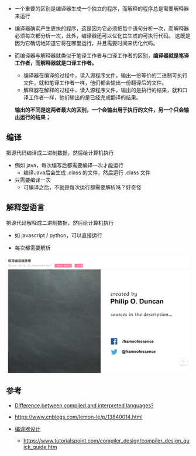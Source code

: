 - 一个重要的区别是编译器生成一个独立的程序，而解释的程序总是需要解释器来运行

- 编译器确实产生更快的程序，这是因为它必须把每个语句分析一次，而解释器必须每次都分析一次，此外，编译器还可以优化其生成的可执行代码。 这既是因为它确切地知道它将在哪里运行，并且需要时间来优化代码。

- 而编译器与解释器就类似于笔译工作者与口译工作者的区别，**编译器就是笔译工作者，而解释器就是口译工作者。**

  - 编译器在编译的过程中，读入源程序文件，输出一份等价的二进制可执行文件，就和笔译工作者一样，他们都会输出一份翻译后的文件。
  - 解释器在解释的过程中，读入源程序文件，输出的是执行的结果，就和口译工作者一样，他们输出的是已经完成翻译的结果。

  **输出的不同是这两者最大的区别，一个会输出用于执行的文件，另一个只会输出运行的结果；**

## 编译

把源代码编译成二进制数据，然后给计算机执行

- 例如 java，每次编写后都需要编译一次才能运行
  - 编译Java后会生成 .class 的文件，然后运行 .class 文件
- 只需要编译一次
  - 可编译之后，不就是每次运行都需要解析吗？好奇怪

## 解释型语言

把源代码解释成二进制数据，然后给计算机执行

- 如 javascript / python，可以直接运行

- 每次都需要解析



![image-20220320203528044](medias/image-20220320203528044.png)



## 参考

- [Difference between compiled and interpreted languages?](https://stackoverflow.com/questions/38491212/difference-between-compiled-and-interpreted-languages)

- https://www.cnblogs.com/lemon-le/p/13840014.html
- [编译器设计](https://zhuanlan.zhihu.com/p/47470457)
  - https://www.tutorialspoint.com/compiler_design/compiler_design_quick_guide.htm